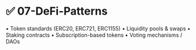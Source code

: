 # ✅ 07-DeFi-Patterns

 • Token standards (ERC20, ERC721, ERC1155)
 • Liquidity pools & swaps
 • Staking contracts
 • Subscription-based tokens
 • Voting mechanisms / DAOs
